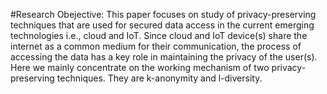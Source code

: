 #Research Obejective:
This paper focuses on study of privacy-preserving techniques that are used for secured data access in the current emerging technologies i.e., cloud and IoT. Since cloud and IoT device(s) share the internet as a common medium for their communication, the process of accessing the data has a key role in maintaining the privacy of the user(s). Here we mainly concentrate on the working mechanism of two privacy-preserving techniques. They are k-anonymity and l-diversity.
